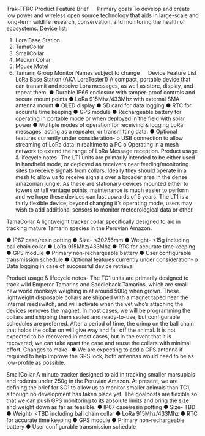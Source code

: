 Trak-TFRC Product Feature Brief
 
Primary goals
To develop and create low power and wireless open source technology that aids in large-scale and long-term wildlife research, conservation, and monitoring the health of ecosystems.
Device list:
1.	Lora Base Station
2.	TamaCollar
3.	SmallCollar
4.	MediumCollar
5.	Mouse Motel
6.	Tamarin Group Monitor
Names subject to change
 
Device Feature List 
LoRa Base Station (AKA LoraTester1)
A compact, portable device that can transmit and receive Lora messages, as well as store, display, and repeat them.
●	Durable IP66 enclosure with tamper-proof controls and secure mount points
●	LoRa 915Mhz/433Mhz with external SMA antenna mount
●	OLED display
●	SD card for data logging
●	RTC for accurate time keeping
●	GPS module
●	Rechargeable battery for operating in portable mode or when deployed in the field with solar power
●	Multiple modes of operation for receiving & logging LoRa messages, acting as a repeater, or transmitting data.
●	Optional features currently under consideration-
	o	USB connection to allow streaming of LoRa data in realtime to a PC
	o	Operating in a mesh network to extend the range of LoRa Message reception. 
Product usage & lifecycle notes- 
The LT1 units are primarily intended to be either used in handheld mode, or deployed as receivers  near feeding/monitoring sites to receive signals from collars. Ideally they should operate in a mesh to allow us to receive signals over a broader area in the dense amazonian jungle. 
As these are stationary devices mounted either to towers or tall vantage points, maintenance is much easier to perform and we hope these devices can last upwards of 5 years. 
The LT1 is a fairly flexible device, beyond changing it’s operating mode, users may wish to add additional sensors to monitor meteorological data or other.
 
TamaCollar
A lightweight tracker collar specifically designed to aid in tracking mature Tamarin species in the Peruvian Amazon.

●	IP67 case/resin potting
●	Size- <30*25*6mm
●	Weight- <15g including ball chain collar
●	LoRa 915Mhz/433Mhz
●	RTC for accurate time keeping
●	GPS module
●	Primary non-rechargeable battery
●	User configurable transmission schedule
●	Optional features currently under consideration-
	o	Data logging in case of successful device retrieval

Product usage & lifecycle notes- 
The TC1 units are primarily designed to track wild Emperor Tamarins and Saddleback Tamarins, which are small new world monkeys weighing in at around 500g when grown.
These lightweight disposable collars are shipped with a magnet taped near the internal reedswitch, and will activate when the vet who’s attaching the devices removes the magnet. 
In most cases, we will be programming the collars and shipping them sealed and ready-to-use, but configurable schedules are preferred. After a period of time, the crimp on the ball chain that holds the collar on will give way and fall off the animal. It is not expected to be recovered in most cases, but in the event that it is recovered, we can take apart the case and reuse the collars with minimal effort.
Changes to make-
●	We are expecting to add a GPS antenna if required to help improve the GPS lock, both antennas would need to be as low-profile as possible. 
  
SmallCollar
A minute tracker designed to aid in tracking smaller marsupials and rodents under 250g in the Peruvian Amazon.
At present, we are defining the brief for SC1 to allow us to monitor smaller animals than TC1, although no development has taken place yet. The goalposts are flexible so that we can push GPS monitoring to its absolute limits and bring the size and weight down as far as feasible. 
●	IP67 case/resin potting
●	Size- TBD
●	Weight- <TBD including ball chain collar
●	LoRa 915Mhz/433Mhz
●	RTC for accurate time keeping
●	GPS module
●	Primary non-rechargeable battery
●	User configurable transmission schedule

